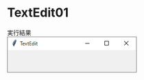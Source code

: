 # TextEdit01

実行結果<br>
![screenshot](https://github.com/fukuzai/TextEdit01/blob/main/TextEdit01.png)
